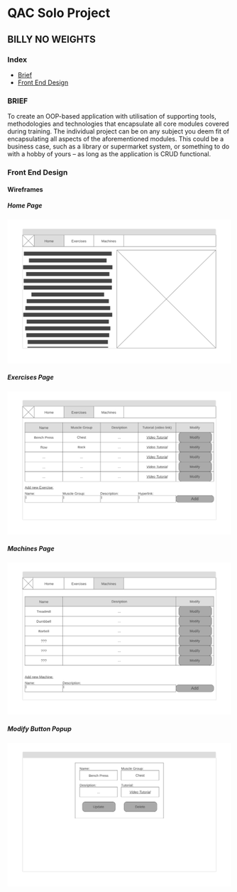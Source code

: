 # QAC Solo Project
## BILLY NO WEIGHTS

### Index
* [Brief](#brief)
* [Front End Design](#FE)

<a name="brief"></a>
### BRIEF
To create an OOP-based application with utilisation of supporting tools, methodologies and technologies that encapsulate all core modules covered during training. The individual project can be on any subject you deem fit of encapsulating all aspects of the aforementioned modules. This could be a business case, such as a library or supermarket system, or something to do with a hobby of yours – as long as the application is CRUD functional. 

<a name="FE"></a>
### Front End Design
#### Wireframes
##### Home Page
![Home page Wireframe](/Documentation/Homepage.png)
##### Exercises Page
![Exercise page Wireframe](/Documentation/ExercisePage.png)
##### Machines Page
![Machines page Wireframe](/Documentation/MachinesPage.png)
##### Modify Button Popup
![Modify Button Popup Wireframe](/Documentation/ModifyPopup.png)
